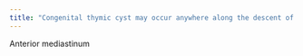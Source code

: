 ```yaml
---
title: "Congenital thymic cyst may occur anywhere along the descent of the course of the thymus from neck but usually occur where?"
---
```

Anterior mediastinum

